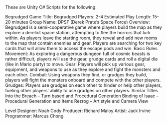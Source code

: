 These are Unity C# Scripts for the following:

Begrudged
Game Title: Begrudged
Players: 2-4
Estimated Play Length: 15-20 minutes
Group Name: DPSF (Derek Prate’s Space Force)
Overview: Begrudged is a semi-cooperative game where players build the map as they explore a derelict space station, attempting to flee the horrors that lurk within. As players leave the starting room, they reveal and add new rooms to the map that contain enemies and gear. Players are searching for two key cards that will allow them to access the escape pods and win. 
Basic Rules
Movement: As exploring a dangerous dungeon full of cosmic beasts is rather difficult, players will use the gear, grudge cards and roll a digital die (like in Mario party) to move.
Gear: Players will pick up various gear, equipment, and weapons to use as they explore and fight the monsters and each other.
Combat: Using weapons they find, or grudges they build, players will fight the monsters onboard and compete with the other players.
Grudges: Players use grudges on each other to hinder or help other players, fueling other players’ ability to use grudges on other players.
Similar Titles
Into the Breach – Turn based and Procedural Generation
Binding of Isaac – Procedural Generation and Items
Rezrog – Art style and Camera View

Level Designer: Noah Cody
Producer: Richard Maloy
Artist: Jack Irvine
Programmer: Marcus Chong

